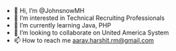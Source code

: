 - 👋 Hi, I’m @JohnsnowMH
- 👀 I’m interested in Technical Recruiting Professionals
- 🌱 I’m currently learning Java, PHP
- 💞️ I’m looking to collaborate on United America System 
- 📫 How to reach me aarav.harshit.rm@gmail.com

<!---
JohnsnowMH/JohnsnowMH is a ✨ special ✨ repository because its `README.md` (this file) appears on your GitHub profile.
You can click the Preview link to take a look at your changes.
--->
